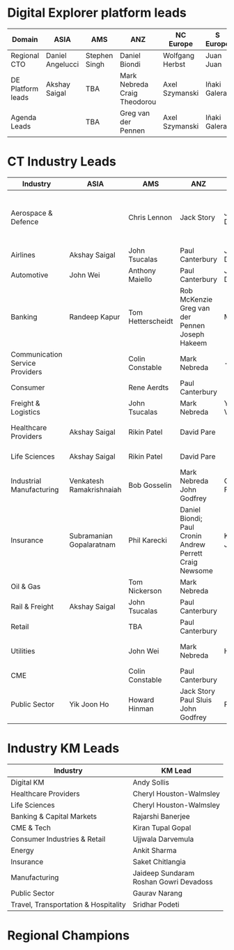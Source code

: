 # Digital Explorer platform leads

|Domain|ASIA|AMS|ANZ|NC Europe|S Europe|UKIIMEA|Global|
|---|---|---|---|---|---|---|---|
|Regional CTO|Daniel Angelucci|Stephen Singh |Daniel Biondi|Wolfgang Herbst|Juan Juan|Sukhi Gill|Dan Hushon|
|DE Platform leads|Akshay Saigal | TBA | Mark Nebreda<br>Craig Theodorou |Axel Szymanski |Iñaki Galera |Steve Nicholls|David Stevens|
|Agenda Leads | | TBA |Greg van der Pennen|Axel Szymanski |Iñaki Galera |Ron Brown| David Stevens|

# CT Industry Leads

|Industry|ASIA|AMS|ANZ|NC Europe|S Europe|UKIIMEA|Global|
|---|---|---|---|---|---|---|---|
|Aerospace & Defence| |Chris Lennon| Jack Story | Jürgen Dettling || Ged Cunliffe<br>Phil Lathaen<br>Paul Comis||
|Airlines|Akshay Saigal| John Tsucalas | Paul Canterbury | Jürgen Dettling | | Jason Campion ||
|Automotive|John Wei| Anthony Maiello | Paul Canterbury | Jürgen Dettling | |Phil Mullis||
|Banking|Randeep Kapur|Tom Hetterscheidt|Rob McKenzie<br>Greg van der Pennen<br>Joseph Hakeem<br>|Mirza Ahmad|Cesc Gudayol<br>Maria  Rodriguez<br>Agostino Rosso<br>Juan Juan|Andrew Dare<br>Aman Kholi|V. Balasubramanian(Bala)|
|Communication Service Providers| |Colin Constable| Mark Nebreda | - | | Ron Brown||
|Consumer| |Rene Aerdts|Paul Canterbury	| |Fabrice Oudert|Stuart Lawrence||
|Freight & Logistics	||John Tsucalas |Mark Nebreda<br>|Yves Vanderbeken| |Jason Campion||
|Healthcare Providers|Akshay Saigal|Rikin Patel|David Pare ||Iñaki Galera<br>Luciano Boschetti|Stuart Lawrence|Femi Ladega|
|Life Sciences|Akshay Saigal|Rikin Patel|David Pare||Iñaki Galera|Stuart Lawrence|Femi Ladega|
|Industrial Manufacturing|Venkatesh Ramakrishnaiah|Bob Gosselin|Mark Nebreda<br>John Godfrey<br/>|Chris Fangmann|Stephane Torlet|Phil Mullis||
|Insurance|Subramanian Gopalaratnam|Phil Karecki|Daniel Biondi;  Paul Cronin<br>Andrew Perrett<br>Craig Newsome|Kristian Jeeves||Maria Solano  ||
|Oil & Gas||Tom Nickerson|Mark Nebreda|||Andrew Taylor||
|Rail & Freight|	Akshay Saigal|John Tsucalas|Paul Canterbury||Yves Vanderbeken|Jason Campion||
|Retail||TBA|Paul Canterbury||Fabrice Oudert|Stuart Lawrence||
|Utilities||John Wei|Mark Nebreda|Hannes Leb|Agostino Rosso<br>Juan Juan|Sai Penumuru||
|CME||Colin Constable|Paul Canterbury|||Ron Brown||
|Public Sector|Yik Joon Ho|Howard Hinman|Jack Story<br>Paul Sluis<br>John Godfrey<br>|Peter Grostol|Yves Vanderbeken<br>Luciano Boschetti|Ron Brown<br>Paul Teece||

# Industry KM Leads

|Industry|KM Lead|
|---|---|
|Digital KM| Andy Sollis|
|Healthcare Providers|Cheryl Houston-Walmsley|
|Life Sciences|Cheryl Houston-Walmsley|
|Banking & Capital Markets|	Rajarshi Banerjee|
|CME & Tech|	Kiran Tupal Gopal|
|Consumer Industries & Retail|	Ujjwala Darvemula|
|Energy|	Ankit Sharma|
|Insurance|	Saket Chitlangia|
|Manufacturing|	Jaideep Sundaram<br>Roshan Gowri Devadoss|
|Public Sector|	Gaurav Narang|
|Travel, Transportation & Hospitality|	 Sridhar Podeti|


# Regional Champions
